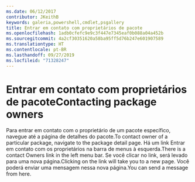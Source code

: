 ```yaml
---
ms.date: 06/12/2017
contributor: JKeithB
keywords: galeria,powershell,cmdlet,psgallery
title: Entrar em contato com proprietários de pacote
ms.openlocfilehash: 1adb0cfefc9e9c3f447e7345eaf0b088a04a452b
ms.sourcegitcommit: 4a2cf30351620a58ba95ff5d76b247e601907589
ms.translationtype: HT
ms.contentlocale: pt-BR
ms.lasthandoff: 09/27/2019
ms.locfileid: "71328247"
---
```

# <a name="contacting-package-owners"></a><span data-ttu-id="16f88-103">Entrar em contato com proprietários de pacote</span><span class="sxs-lookup"><span data-stu-id="16f88-103">Contacting package owners</span></span>

<span data-ttu-id="16f88-104">Para entrar em contato com o proprietário de um pacote específico, navegue até a página de detalhes do pacote.</span><span class="sxs-lookup"><span data-stu-id="16f88-104">To contact owner of a particular package, navigate to the package detail page.</span></span>
<span data-ttu-id="16f88-105">Há um link Entrar em contato com os proprietários na barra de menus à esquerda.</span><span class="sxs-lookup"><span data-stu-id="16f88-105">There is a contact Owners link in the left menu bar.</span></span>
<span data-ttu-id="16f88-106">Se você clicar no link, será levado para uma nova página.</span><span class="sxs-lookup"><span data-stu-id="16f88-106">Clicking on the link will take you to a new page.</span></span>
<span data-ttu-id="16f88-107">Você poderá enviar uma mensagem nessa nova página.</span><span class="sxs-lookup"><span data-stu-id="16f88-107">You can send a message from here.</span></span>
